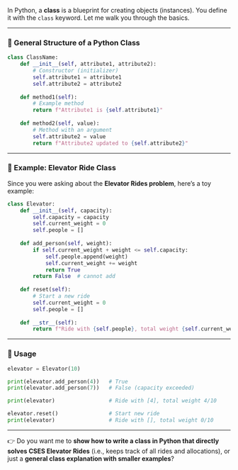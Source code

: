In Python, a **class** is a blueprint for creating objects (instances). You define it with the `class` keyword. Let me walk you through the basics.

---

### 📌 General Structure of a Python Class

```python
class ClassName:
    def __init__(self, attribute1, attribute2):
        # Constructor (initializer)
        self.attribute1 = attribute1
        self.attribute2 = attribute2
    
    def method1(self):
        # Example method
        return f"Attribute1 is {self.attribute1}"
    
    def method2(self, value):
        # Method with an argument
        self.attribute2 = value
        return f"Attribute2 updated to {self.attribute2}"
```

---

### 📌 Example: Elevator Ride Class

Since you were asking about the **Elevator Rides problem**, here’s a toy example:

```python
class Elevator:
    def __init__(self, capacity):
        self.capacity = capacity
        self.current_weight = 0
        self.people = []
    
    def add_person(self, weight):
        if self.current_weight + weight <= self.capacity:
            self.people.append(weight)
            self.current_weight += weight
            return True
        return False  # cannot add
    
    def reset(self):
        # Start a new ride
        self.current_weight = 0
        self.people = []
    
    def __str__(self):
        return f"Ride with {self.people}, total weight {self.current_weight}/{self.capacity}"
```

---

### 📌 Usage

```python
elevator = Elevator(10)

print(elevator.add_person(4))   # True
print(elevator.add_person(7))   # False (capacity exceeded)

print(elevator)                 # Ride with [4], total weight 4/10

elevator.reset()                # Start new ride
print(elevator)                 # Ride with [], total weight 0/10
```

---

👉 Do you want me to **show how to write a class in Python that directly solves CSES Elevator Rides** (i.e., keeps track of all rides and allocations), or just a **general class explanation with smaller examples**?
